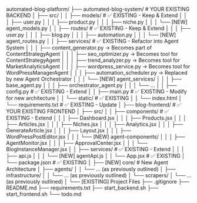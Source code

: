 automated-blog-platform/
├── automated-blog-system/          # YOUR EXISTING BACKEND
│   ├── src/
│   │   ├── models/                # ✅ EXISTING - Keep & Extend
│   │   │   ├── user.py
│   │   │   ├── product.py
│   │   │   ├── niche.py
│   │   │   └── [NEW] agent_models.py
│   │   ├── routes/                # ✅ EXISTING - Keep & Extend
│   │   │   ├── user.py
│   │   │   ├── blog.py
│   │   │   ├── automation.py
│   │   │   └── [NEW] agent_routes.py
│   │   ├── services/              # ✅ EXISTING - Refactor into Agent System
│   │   │   ├── content_generator.py    → Becomes part of ContentStrategyAgent
│   │   │   ├── seo_optimizer.py        → Becomes tool for ContentStrategyAgent
│   │   │   ├── trend_analyzer.py       → Becomes tool for MarketAnalyticsAgent
│   │   │   ├── wordpress_service.py    → Becomes tool for WordPressManagerAgent
│   │   │   ├── automation_scheduler.py → Replaced by new Agent Orchestrator
│   │   │   └── [NEW] agent_services/
│   │   │       ├── base_agent.py
│   │   │       ├── orchestrator_agent.py
│   │   │       └── ...
│   │   ├── config.py              # ✅ EXISTING - Extend
│   │   ├── main.py                # ✅ EXISTING - Modify for new architecture
│   │   └── static/                # ✅ EXISTING
│   │       └── index.html
│   └── requirements.txt           # ✅ EXISTING - Update
│
├── blog-frontend/                 # ✅ YOUR EXISTING FRONTEND
│   ├── src/
│   │   ├── components/            # ✅ EXISTING - Extend
│   │   │   ├── Dashboard.jsx
│   │   │   ├── Products.jsx
│   │   │   ├── Articles.jsx
│   │   │   ├── Niches.jsx
│   │   │   ├── Analytics.jsx
│   │   │   ├── GenerateArticle.jsx
│   │   │   ├── Layout.jsx
│   │   │   ├── WordPressPostEditor.jsx
│   │   │   └── [NEW] agent-components/
│   │   │       ├── AgentMonitor.jsx
│   │   │       ├── ApprovalCenter.jsx
│   │   │       └── BlogInstanceManager.jsx
│   │   ├── services/              # ✅ EXISTING - Extend
│   │   │   ├── api.js
│   │   │   └── [NEW] agentApi.js
│   │   └── App.jsx               # ✅ EXISTING
│   └── package.json              # ✅ EXISTING
│
├── [NEW] core/                   # New Agent Architecture
│   ├── agents/
│   │   └── ... (as previously outlined)
│   ├── infrastructure/
│   │   └── ... (as previously outlined)
│   └── scrapers/
│       └── ... (as previously outlined)
│
└── [EXISTING] Project Files
    ├── .gitignore
    ├── README.md
    ├── requirements.txt
    ├── start_backend.sh
    ├── start_frontend.sh
    └── todo.md